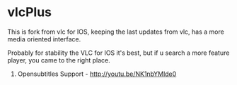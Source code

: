 vlcPlus
=======

This is fork from vlc for IOS, keeping the last updates from vlc, has a more media oriented interface.

Probably for stability the VLC for IOS it's best, but if u search a more feature player, you came to the right place.
1. Opensubtitles Support - http://youtu.be/NK1nbYMlde0
